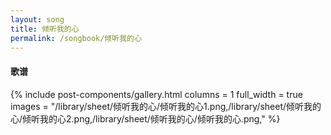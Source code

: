 ```yaml
---
layout: song
title: 倾听我的心
permalink: /songbook/倾听我的心
---
```


#### 歌谱

{% include post-components/gallery.html
    columns = 1
    full_width = true
    images = "/library/sheet/倾听我的心/倾听我的心1.png,/library/sheet/倾听我的心/倾听我的心2.png,/library/sheet/倾听我的心/倾听我的心.png,"
%}

